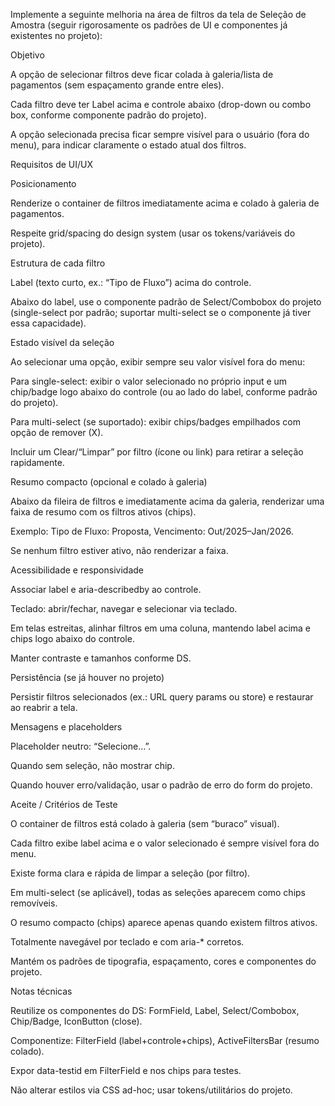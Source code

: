 Implemente a seguinte melhoria na área de filtros da tela de Seleção de Amostra (seguir rigorosamente os padrões de UI e componentes já existentes no projeto):

Objetivo

A opção de selecionar filtros deve ficar colada à galeria/lista de pagamentos (sem espaçamento grande entre eles).

Cada filtro deve ter Label acima e controle abaixo (drop-down ou combo box, conforme componente padrão do projeto).

A opção selecionada precisa ficar sempre visível para o usuário (fora do menu), para indicar claramente o estado atual dos filtros.

Requisitos de UI/UX

Posicionamento

Renderize o container de filtros imediatamente acima e colado à galeria de pagamentos.

Respeite grid/spacing do design system (usar os tokens/variáveis do projeto).

Estrutura de cada filtro

Label (texto curto, ex.: “Tipo de Fluxo”) acima do controle.

Abaixo do label, use o componente padrão de Select/Combobox do projeto (single-select por padrão; suportar multi-select se o componente já tiver essa capacidade).

Estado visível da seleção

Ao selecionar uma opção, exibir sempre seu valor visível fora do menu:

Para single-select: exibir o valor selecionado no próprio input e um chip/badge logo abaixo do controle (ou ao lado do label, conforme padrão do projeto).

Para multi-select (se suportado): exibir chips/badges empilhados com opção de remover (X).

Incluir um Clear/“Limpar” por filtro (ícone ou link) para retirar a seleção rapidamente.

Resumo compacto (opcional e colado à galeria)

Abaixo da fileira de filtros e imediatamente acima da galeria, renderizar uma faixa de resumo com os filtros ativos (chips).

Exemplo: Tipo de Fluxo: Proposta, Vencimento: Out/2025–Jan/2026.

Se nenhum filtro estiver ativo, não renderizar a faixa.

Acessibilidade e responsividade

Associar label e aria-describedby ao controle.

Teclado: abrir/fechar, navegar e selecionar via teclado.

Em telas estreitas, alinhar filtros em uma coluna, mantendo label acima e chips logo abaixo do controle.

Manter contraste e tamanhos conforme DS.

Persistência (se já houver no projeto)

Persistir filtros selecionados (ex.: URL query params ou store) e restaurar ao reabrir a tela.

Mensagens e placeholders

Placeholder neutro: “Selecione…”.

Quando sem seleção, não mostrar chip.

Quando houver erro/validação, usar o padrão de erro do form do projeto.

Aceite / Critérios de Teste

O container de filtros está colado à galeria (sem “buraco” visual).

Cada filtro exibe label acima e o valor selecionado é sempre visível fora do menu.

Existe forma clara e rápida de limpar a seleção (por filtro).

Em multi-select (se aplicável), todas as seleções aparecem como chips removíveis.

O resumo compacto (chips) aparece apenas quando existem filtros ativos.

Totalmente navegável por teclado e com aria-* corretos.

Mantém os padrões de tipografia, espaçamento, cores e componentes do projeto.

Notas técnicas

Reutilize os componentes do DS: FormField, Label, Select/Combobox, Chip/Badge, IconButton (close).

Componentize: FilterField (label+controle+chips), ActiveFiltersBar (resumo colado).

Expor data-testid em FilterField e nos chips para testes.

Não alterar estilos via CSS ad-hoc; usar tokens/utilitários do projeto.